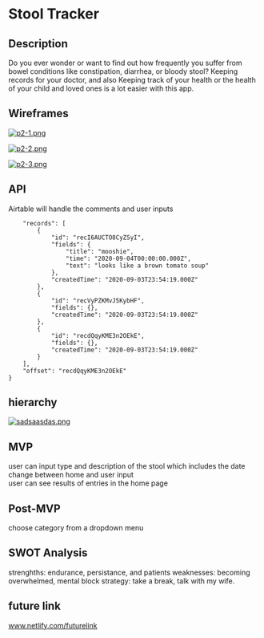 # Stool Tracker

## Description 
Do you ever wonder or want to find out how frequently you suffer from bowel conditions like constipation, diarrhea, or bloody stool? Keeping records for your doctor, and also Keeping track of your health or the health of your child and loved ones is a lot easier with this app.

## Wireframes
[![p2-1.png](https://i.postimg.cc/K8gC1dVz/p2-1.png)](https://postimg.cc/ZW4wgDJt)

[![p2-2.png](https://i.postimg.cc/ZKXMzwRh/p2-2.png)](https://postimg.cc/9rtpGtZx)

[![p2-3.png](https://i.postimg.cc/KYDqLF5Z/p2-3.png)](https://postimg.cc/yJWy4M55)

## API 
Airtable will handle the comments and user inputs
```{
    "records": [
        {
            "id": "recI6AUCTO8CyZSyI",
            "fields": {
                "title": "mooshie",
                "time": "2020-09-04T00:00:00.000Z",
                "text": "looks like a brown tomato soup"
            },
            "createdTime": "2020-09-03T23:54:19.000Z"
        },
        {
            "id": "recVyPZKMvJ5KybHF",
            "fields": {},
            "createdTime": "2020-09-03T23:54:19.000Z"
        },
        {
            "id": "recdQqyKME3n2OEkE",
            "fields": {},
            "createdTime": "2020-09-03T23:54:19.000Z"
        }
    ],
    "offset": "recdQqyKME3n2OEkE"
}
```
## hierarchy
[![sadsaasdas.png](https://i.postimg.cc/c4f21zJZ/sadsaasdas.png)](https://postimg.cc/9rFJJJTN)

## MVP
user can input type and description of the stool which includes the date <br>
change between home and user input <br>
user can see results of entries in the home page

## Post-MVP 
choose category from a dropdown menu

## SWOT Analysis
strenghths: endurance, persistance, and patients
weaknesses: becoming overwhelmed, mental block
strategy: take a break, talk with my wife.

## future link
www.netlify.com/futurelink
